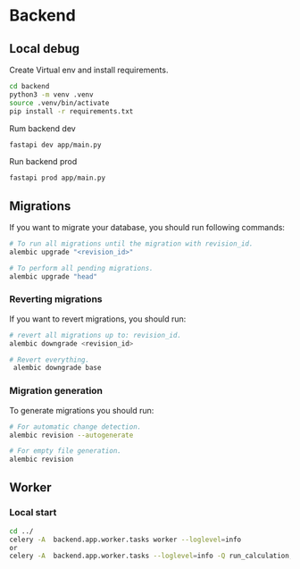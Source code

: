 # Backend

## Local debug
Create Virtual env and install requirements.
```bash
cd backend
python3 -m venv .venv
source .venv/bin/activate
pip install -r requirements.txt
```

Rum backend dev
```bash
fastapi dev app/main.py
```

Run backend prod
```bash
fastapi prod app/main.py
```


## Migrations

If you want to migrate your database, you should run following commands:
```bash
# To run all migrations until the migration with revision_id.
alembic upgrade "<revision_id>"

# To perform all pending migrations.
alembic upgrade "head"
```

### Reverting migrations

If you want to revert migrations, you should run:
```bash
# revert all migrations up to: revision_id.
alembic downgrade <revision_id>

# Revert everything.
 alembic downgrade base
```

### Migration generation

To generate migrations you should run:
```bash
# For automatic change detection.
alembic revision --autogenerate

# For empty file generation.
alembic revision
```

## Worker

### Local start
```bash
cd ../
celery -A  backend.app.worker.tasks worker --loglevel=info
or
celery -A  backend.app.worker.tasks --loglevel=info -Q run_calculation,ta_calculation,ta_final
```

